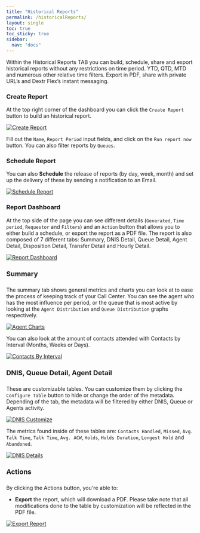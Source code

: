 ```yaml
---
title: "Historical Reports"
permalink: /historicalReports/
layout: single
toc: true
toc_sticky: true
sidebar: 
  nav: "docs"
---
```


Within the Historical Reports TAB you can build, schedule, share and export historical reports without any restrictions on time period. YTD, QTD, MTD and numerous other relative time filters. Export in PDF, share with private URL’s and Dextr Flex’s instant messaging.

### Create Report

At the top right corner of the dashboard you can click the `Create Report` button to build an historical report. 

[![Create Report](/assets/images/Reports/create-report.jpg)](/assets/images/Reports/create-report.jpg)

Fill out the `Name`, `Report Period` input fields, and click on the `Run report now` button. You can also filter reports by `Queues`.

### Schedule Report

You can also **Schedule** the release of reports (by day, week, month) and set up the delivery of these by sending a notification to an Email.

[![Schedule Report](/assets/images/Reports/schedule-report.jpg)](/assets/images/Reports/schedule-report.jpg)

### Report Dashboard

At the top side of the page you can see different details (`Generated`, `Time period`, `Requestor` and `Filters`) and an `Action` button that allows you to either build a schedule, or export the report as a PDF file. The report is also composed of 7 different tabs: Summary, DNIS Detail, Queue Detail, Agent Detail, Disposition Detail, Transfer Detail and Hourly Detail.

[![Report Dashboard](/assets/images/Reports/report-dashboard.jpg)](/assets/images/Reports/report-dashboard.jpg)

#### Summary

The summary tab shows general metrics and charts you can look at to ease the process of keeping track of your Call Center. You can see the agent who has the most influence per period, or the queue that is most active by looking at the `Agent Distribution` and `Queue Distribution` graphs respectively. 

[![Agent Charts](/assets/images/Reports/agent-queue-distribution.jpg)](/assets/images/Reports/agent-queue-distritbution.jpg)

You can also look at the amount of contacts attended with Contacts by Interval (Months, Weeks or Days).

[![Contacts By Interval](/assets/images/Reports/contacts-by-interval.jpg)](/assets/images/Reports/contacts-by-interval.jpg)

#### DNIS, Queue Detail, Agent Detail

These are customizable tables. You can customize them by clicking the `Configure Table` button to hide or change the order of the metadata. Depending of the tab, the metadata will be filtered by either DNIS, Queue or Agents activity.

[![DNIS Customize](/assets/images/Reports/dnis-customize.jpg)](/assets/images/Reports/dnis-customize.jpg)

The metrics found inside of these tables are: `Contacts Handled`, `Missed`, `Avg. Talk Time`, `Talk Time`, `Avg. ACW`, `Holds`, `Holds Duration`, `Longest Hold` and `Abandoned`. 

[![DNIS Details](/assets/images/Reports/dnis-detail.jpg)](/assets/images/Reports/dnis-detail.jpg)

#### Actions

By clicking the Actions button, you're able to:
- **Export** the report, which will download a PDF. Please take note that all modifications done to the table by customization will be reflected in the PDF file.

[![Export Report](/assets/images/Reports/export-report.jpg)](/assets/images/Reports/export-report.jpg)

<style>
   h4 {
      font-size: 18px;
   }
</style>



